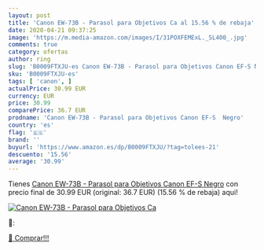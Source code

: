 ```yaml
---
layout: post
title: 'Canon EW-73B - Parasol para Objetivos Ca al 15.56 % de rebaja'
date: 2020-04-21 09:37:25
image: 'https://m.media-amazon.com/images/I/31POXFEMExL._SL400_.jpg'
comments: true
category: ofertas
author: ring
slug: 'B0009FTXJU-es Canon EW-73B - Parasol para Objetivos Canon EF-S Negro'
sku: 'B0009FTXJU-es'
tags: [ 'canon', ]
actualPrice: 30.99 EUR
currency: EUR
price: 30.99
comparePrice: 36.7 EUR
prodname: 'Canon EW-73B - Parasol para Objetivos Canon EF-S  Negro'
country: 'es'
flag: '🇪🇸'
brand: ''
buyurl: 'https://www.amazon.es/dp/B0009FTXJU/?tag=tolees-21'
descuento: '15.56'
average: '30.99'
---
```


Tienes [Canon EW-73B - Parasol para Objetivos Canon EF-S  Negro](https://www.amazon.es/dp/B0009FTXJU/?tag=tolees-21) con precio final de  30.99 EUR (original: 36.7 EUR) (15.56 %  de rebaja) aqui!

[![Canon EW-73B - Parasol para Objetivos Ca](https://m.media-amazon.com/images/I/31POXFEMExL._SL400_.jpg)](https://www.amazon.es/dp/B0009FTXJU/?tag=tolees-21)

🔎:


[🛒 Comprar!!!](https://www.amazon.es/dp/B0009FTXJU/?tag=tolees-21)
